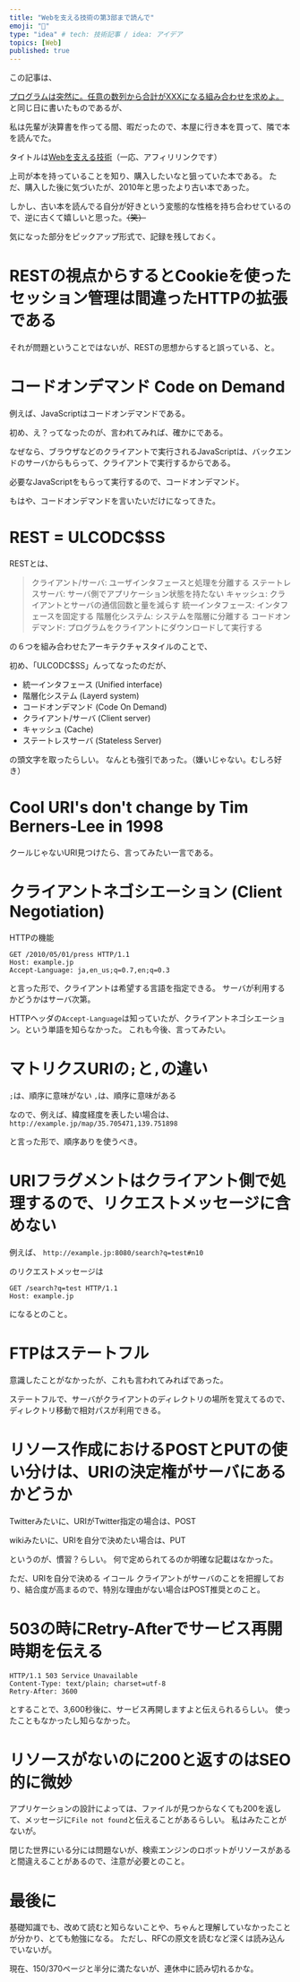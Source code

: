 ```yaml
---
title: "Webを支える技術の第3部まで読んで"
emoji: "💭"
type: "idea" # tech: 技術記事 / idea: アイデア
topics: [Web]
published: true
---
```


この記事は、

[プログラムは突然に。任意の数列から合計がXXXになる組み合わせを求めよ。](https://zenn.dev/mato/articles/1a50347ba6011bded2d7) と同じ日に書いたものであるが、

私は先輩が決算書を作ってる間、暇だったので、本屋に行き本を買って、隣で本を読んでた。

タイトルは[Webを支える技術](https://amzn.to/2Xrm5eX)（一応、アフィリリンクです）

上司が本を持っていることを知り、購入したいなと狙っていた本である。
ただ、購入した後に気づいたが、2010年と思ったより古い本であった。

しかし、古い本を読んでる自分が好きという変態的な性格を持ち合わせているので、逆に古くて嬉しいと思った。~~（笑）~~

気になった部分をピックアップ形式で、記録を残しておく。

# RESTの視点からするとCookieを使ったセッション管理は間違ったHTTPの拡張である

それが問題ということではないが、RESTの思想からすると誤っている、と。

# コードオンデマンド Code on Demand

例えば、JavaScriptはコードオンデマンドである。

初め、え？ってなったのが、言われてみれば、確かにである。

なぜなら、ブラウザなどのクライアントで実行されるJavaScriptは、バックエンドのサーバからもらって、クライアントで実行するからである。

必要なJavaScriptをもらって実行するので、コードオンデマンド。

もはや、コードオンデマンドを言いたいだけになってきた。

# REST = ULCODC$SS

RESTとは、

> クライアント/サーバ: ユーザインタフェースと処理を分離する
> ステートレスサーバ: サーバ側でアプリケーション状態を持たない
> キャッシュ: クライアントとサーバの通信回数と量を減らす
> 統一インタフェース: インタフェースを固定する
> 階層化システム: システムを階層に分離する
> コードオンデマンド: プログラムをクライアントにダウンロードして実行する

の６つを組み合わせたアーキテクチャスタイルのことで、

初め、「ULCODC$SS」んってなったのだが、

- 統一インタフェース (Unified interface)
- 階層化システム (Layerd system)
- コードオンデマンド (Code On Demand)
- クライアント/サーバ (Client server)
- キャッシュ (Cache)
- ステートレスサーバ (Stateless Server)

の頭文字を取ったらしい。
なんとも強引であった。（嫌いじゃない。むしろ好き）

# Cool URI's don't change by Tim Berners-Lee in 1998

クールじゃないURI見つけたら、言ってみたい一言である。

# クライアントネゴシエーション (Client Negotiation)

HTTPの機能

```
GET /2010/05/01/press HTTP/1.1
Host: example.jp
Accept-Language: ja,en_us;q=0.7,en;q=0.3
```

と言った形で、クライアントは希望する言語を指定できる。
サーバが利用するかどうかはサーバ次第。

HTTPヘッダの`Accept-Language`は知っていたが、クライアントネゴシエーション。という単語を知らなかった。
これも今後、言ってみたい。

# マトリクスURIの`;`と`,`の違い

`;`は、順序に意味がない
`,`は、順序に意味がある

なので、例えば、緯度経度を表したい場合は、
`http://example.jp/map/35.705471,139.751898`

と言った形で、順序ありを使うべき。

# URIフラグメントはクライアント側で処理するので、リクエストメッセージに含めない

例えば、
`http://example.jp:8080/search?q=test#n10`

のリクエストメッセージは

```
GET /search?q=test HTTP/1.1
Host: example.jp
```

になるとのこと。

# FTPはステートフル

意識したことがなかったが、これも言われてみればであった。

ステートフルで、サーバがクライアントのディレクトリの場所を覚えてるので、ディレクトリ移動で相対パスが利用できる。

# リソース作成におけるPOSTとPUTの使い分けは、URIの決定権がサーバにあるかどうか

Twitterみたいに、URIがTwitter指定の場合は、POST

wikiみたいに、URIを自分で決めたい場合は、PUT

というのが、慣習？らしい。
何で定められてるのか明確な記載はなかった。

ただ、URIを自分で決める イコール クライアントがサーバのことを把握しており、結合度が高まるので、特別な理由がない場合はPOST推奨とのこと。

# 503の時にRetry-Afterでサービス再開時期を伝える

```
HTTP/1.1 503 Service Unavailable
Content-Type: text/plain; charset=utf-8
Retry-After: 3600
```

とすることで、3,600秒後に、サービス再開しますよと伝えられるらしい。
使ったこともなかったし知らなかった。

# リソースがないのに200と返すのはSEO的に微妙

アプリケーションの設計によっては、ファイルが見つからなくても200を返して、メッセージに`File not found`と伝えることがあるらしい。
私はみたことがないが。

閉じた世界にいる分には問題ないが、検索エンジンのロボットがリソースがあると間違えることがあるので、注意が必要とのこと。

# 最後に

基礎知識でも、改めて読むと知らないことや、ちゃんと理解していなかったことが分かり、とても勉強になる。
ただし、RFCの原文を読むなど深くは読み込んでいないが。

現在、150/370ページと半分に満たないが、連休中に読み切れるかな。